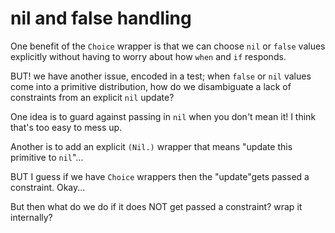 # nil and false handling

One benefit of the `Choice` wrapper is that we can choose `nil` or `false`
values explicitly without having to worry about how `when` and `if` responds.

BUT! we have another issue, encoded in a test; when `false` or `nil` values come
into a primitive distribution, how do we disambiguate a lack of constraints from
an explicit `nil` update?

One idea is to guard against passing in `nil` when you don't mean it! I think
that's too easy to mess up.

Another is to add an explicit `(Nil.)` wrapper that means "update this primitive
to `nil`"...

BUT I guess if we have `Choice` wrappers then the "update"gets passed a
constraint. Okay...

But then what do we do if it does NOT get passed a constraint? wrap it
internally?
